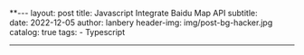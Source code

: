 **---
layout:     post
title:      Javascript Integrate Baidu Map API
subtitle:   
date:       2022-12-05
author:     lanbery
header-img: img/post-bg-hacker.jpg
catalog: true
tags:
    - Typescript
    
---

